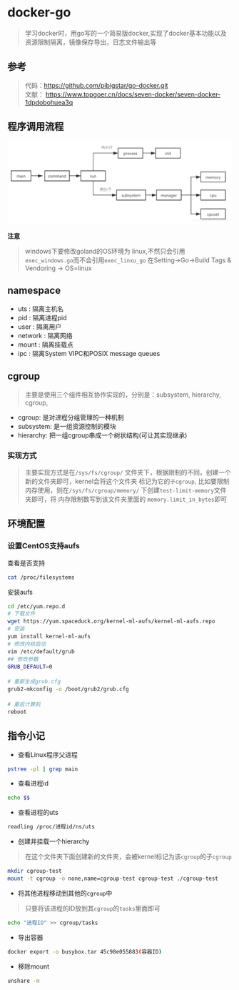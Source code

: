 # docker-go
> 学习docker时，用go写的一个简易版docker,实现了docker基本功能以及资源限制隔离，镜像保存导出，日志文件输出等

## 参考
> 代码：https://github.com/pibigstar/go-docker.git \
> 文献： https://www.topgoer.cn/docs/seven-docker/seven-docker-1dpdobohuea3q

## 程序调用流程
![img_1.png](img_1.png)


**注意**
> windows下要修改goland的OS环境为 linux,不然只会引用`exec_windows.go`而不会引用`exec_linxu_go`
> 在Setting->Go->Build Tags & Vendoring -> OS=linux

## namespace
- uts : 隔离主机名
- pid : 隔离进程pid
- user : 隔离用户
- network : 隔离网络
- mount : 隔离挂载点
- ipc : 隔离System VIPC和POSIX message queues

## cgroup
> 主要是使用三个组件相互协作实现的，分别是：subsystem, hierarchy, cgroup,

- cgroup: 是对进程分组管理的一种机制
- subsystem: 是一组资源控制的模块
- hierarchy: 把一组cgroup串成一个树状结构(可让其实现继承)

### 实现方式
> 主要实现方式是在`/sys/fs/cgroup/` 文件夹下，根据限制的不同，创建一个新的文件夹即可，kernel会将这个文件夹
> 标记为它的`子cgroup`, 比如要限制内存使用，则在`/sys/fs/cgroup/memory/` 下创建`test-limit-memory`文件夹即可，将
> 内存限制数写到该文件夹里面的 `memory.limit_in_bytes`即可


## 环境配置
### 设置CentOS支持aufs
查看是否支持
```bash
cat /proc/filesystems
```
安装aufs
```bash
cd /etc/yum.repo.d
# 下载文件
wget https://yum.spaceduck.org/kernel-ml-aufs/kernel-ml-aufs.repo
# 安装
yum install kernel-ml-aufs
# 修改内核启动
vim /etc/default/grub
## 修改参数
GRUB_DEFAULT=0

# 重新生成grub.cfg
grub2-mkconfig -o /boot/grub2/grub.cfg

# 重启计算机
reboot
```

## 指令小记

- 查看Linux程序父进程
```bash
pstree -pl | grep main
```
- 查看进程id
```bash
echo $$
```
- 查看进程的uts
```bash
readling /proc/进程id/ns/uts
```
- 创建并挂载一个hierarchy
> 在这个文件夹下面创建新的文件夹，会被kernel标记为该`cgroup`的子`cgroup`
```bash
mkdir cgroup-test
mount -t cgroup -o none,name=cgroup-test cgroup-test ./cgroup-test
```
- 将其他进程移动到其他的`cgroup`中
> 只要将该进程的ID放到其`cgroup`的`tasks`里面即可
```bash
echo "进程ID" >> cgroup/tasks 
```

- 导出容器
```bash
docker export -o busybox.tar 45c98e055883(容器ID)
```
- 移除mount
```bash
unshare -m
```